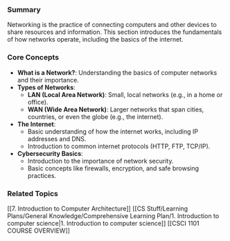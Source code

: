 ### Summary

Networking is the practice of connecting computers and other devices to share resources and information. This section introduces the fundamentals of how networks operate, including the basics of the internet.

### Core Concepts

- **What is a Network?**: Understanding the basics of computer networks and their importance.
- **Types of Networks**:
    - **LAN (Local Area Network)**: Small, local networks (e.g., in a home or office).
    - **WAN (Wide Area Network)**: Larger networks that span cities, countries, or even the globe (e.g., the internet).
- **The Internet**:
    - Basic understanding of how the internet works, including IP addresses and DNS.
    - Introduction to common internet protocols (HTTP, FTP, TCP/IP).
- **Cybersecurity Basics**:
    - Introduction to the importance of network security.
    - Basic concepts like firewalls, encryption, and safe browsing practices.

### Related Topics

[[7. Introduction to Computer Architecture]]
[[CS Stuff/Learning Plans/General Knowledge/Comprehensive Learning Plan/1. Introduction to computer science|1. Introduction to computer science]]
[[CSCI 1101 COURSE OVERVIEW]]